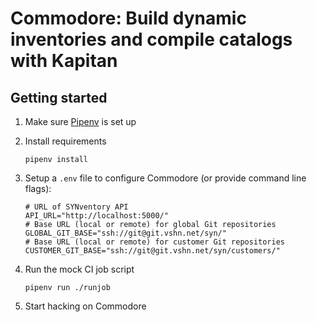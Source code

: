 # Commodore: Build dynamic inventories and compile catalogs with Kapitan

## Getting started

1. Make sure [Pipenv](https://github.com/pypa/pipenv) is set up

1. Install requirements

   ```console
   pipenv install
   ```

1. Setup a `.env` file to configure Commodore (or provide command line flags):

   ```shell
   # URL of SYNventory API
   API_URL="http://localhost:5000/"
   # Base URL (local or remote) for global Git repositories
   GLOBAL_GIT_BASE="ssh://git@git.vshn.net/syn/"
   # Base URL (local or remote) for customer Git repositories
   CUSTOMER_GIT_BASE="ssh://git@git.vshn.net/syn/customers/"
   ```

1. Run the mock CI job script

   ```console
   pipenv run ./runjob
   ```

1. Start hacking on Commodore
